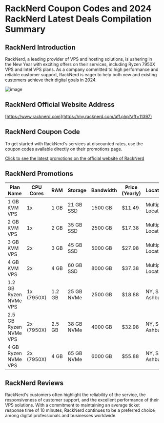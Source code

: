 # RackNerd Coupon Codes and 2024 RackNerd Latest Deals Compilation Summary

## RackNerd Introduction
RackNerd, a leading provider of VPS and hosting solutions, is ushering in the New Year with exciting offers on their services, including Ryzen 7950X VPS and Intel VPS plans. As a company committed to high performance and reliable customer support, RackNerd is eager to help both new and existing customers achieve their digital goals in 2024.

![image](https://github.com/mulsi2485/RackNerd/assets/167732266/5b09ab26-282f-46bd-9266-4ae57bcf9717)

## RackNerd Official Website Address
[https://www.racknerd.com](https://my.racknerd.com/aff.php?aff=11397)

## RackNerd Coupon Code
To get started with RackNerd's services at discounted rates, use the coupon codes available directly on their promotions page. 

[Click to see the latest promotions on the official website of RackNerd](https://my.racknerd.com/aff.php?aff=11397)

## RackNerd Promotions

| Plan Name              | CPU Cores | RAM  | Storage     | Bandwidth        | Price (Yearly) | Locations              |
|------------------------|-----------|------|-------------|------------------|----------------|------------------------|
| 1 GB KVM VPS           | 1x        | 1 GB | 21 GB SSD   | 1500 GB          | $11.49         | Multiple Locations     |
| 2 GB KVM VPS           | 1x        | 2 GB | 35 GB SSD   | 2500 GB          | $17.38         | Multiple Locations     |
| 3 GB KVM VPS           | 2x        | 3 GB | 45 GB SSD   | 5000 GB          | $27.98         | Multiple Locations     |
| 4 GB KVM VPS           | 2x        | 4 GB | 60 GB SSD   | 8000 GB          | $37.38         | Multiple Locations     |
| 1.2 GB Ryzen NVMe VPS  | 1x (7950X)| 1.2 GB| 25 GB NVMe | 2500 GB          | $18.88         | NY, SJ, Ashburn        |
| 2.5 GB Ryzen NVMe VPS  | 2x (7950X)| 2.5 GB| 38 GB NVMe | 4000 GB          | $32.98         | NY, SJ, Ashburn        |
| 4 GB Ryzen NVMe VPS    | 2x (7950X)| 4 GB | 65 GB NVMe  | 6000 GB          | $55.88         | NY, SJ, Ashburn        |

## RackNerd Reviews
RackNerd's customers often highlight the reliability of the service, the responsiveness of customer support, and the excellent performance of their VPS solutions. With a commitment to maintaining an average ticket response time of 10 minutes, RackNerd continues to be a preferred choice among digital professionals and businesses worldwide.
